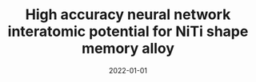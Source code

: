 ---
title: "High accuracy neural network interatomic potential for NiTi shape memory alloy"
collection: publications
permalink: /publication/2022-01-01-High-accuracy-neural-network-interatomic-potential-for-NiTi-shape-memory-alloy
date: 2022-01-01
venue: 'Acta Materialia'
paperurl: 'https://www.sciencedirect.com/science/article/pii/S1359645422005973'
citation: ' Hao Tang,  Yin Zhang,  Qing-Jie Li,  Haowei Xu,  Yuchi Wang,  Yunzhi Wang,  Ju Li, &quot;High accuracy neural network interatomic potential for NiTi shape memory alloy.&quot; Acta Materialia, 238, 118217, 2022.'
authors: ' Hao Tang,  Yin Zhang,  Qing-Jie Li,  Haowei Xu,  Yuchi Wang,  Yunzhi Wang,  Ju Li, '
volume: '238'
pages: '118217'
---